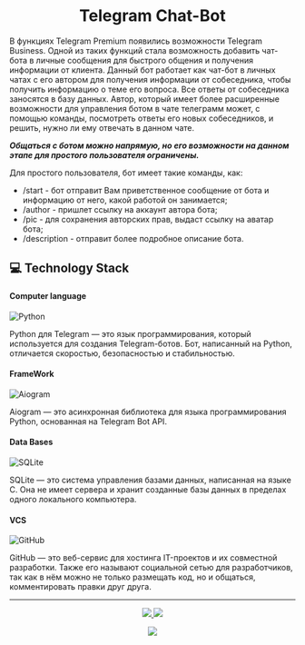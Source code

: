 <h1 align="center">
    Telegram Chat-Bot
</h1>

В функциях Telegram Premium появились возможности Telegram Business. Одной из таких функций стала возможность добавить 
чат-бота в личные сообщения для быстрого общения и получения информации от клиента. 
Данный бот работает как чат-бот в личных чатах с его автором для получения информации от собеседника, чтобы 
получить информацию о теме его вопроса. Все ответы от собеседника заносятся в базу данных. Автор, который имеет более 
расширенные возможности для управления ботом в чате телеграмм может, с помощью команды, посмотреть ответы его новых
собеседников, и решить, нужно ли ему отвечать в данном чате.

**_Общаться с ботом можно напрямую, но его возможности на данном этапе для простого пользователя ограничены._**

Для простого пользователя, бот имеет такие команды, как:

* /start - бот отправит Вам приветственное сообщение от бота и информацию от него, какой работой он занимается;
* /author - пришлет ссылку на аккаунт автора бота;
* /pic - для сохранения авторских прав, выдаст ссылку на аватар бота;
* /description - отправит более подробное описание бота.

## :computer: Technology Stack

#### Computer language

![Python](https://img.shields.io/badge/-Python-black?style=flat-square&logo=Python)

Python для Telegram — это язык программирования, который используется для создания Telegram-ботов.
Бот, написанный на Python, отличается скоростью, безопасностью и стабильностью.

#### FrameWork

![Aiogram](https://img.shields.io/badge/-Aiogram-black?style=flat-square&logo=Aiogram)

Aiogram — это асинхронная библиотека для языка программирования Python, основанная на Telegram Bot API.

#### Data Bases

![SQLite](https://img.shields.io/badge/-SQLite-black?style=flat-square&logo=sqlite)

SQLite — это система управления базами данных, написанная на языке C. Она не имеет сервера и хранит созданные базы 
данных в пределах одного локального компьютера.

#### VCS

![GitHub](https://img.shields.io/badge/-GitHub-black?style=flat-square&logo=github)

GitHub — это веб-сервис для хостинга IT-проектов и их совместной разработки. Также его называют социальной сетью для 
разработчиков, так как в нём можно не только размещать код, но и общаться, комментировать правки друг друга.

<hr>

<!-- START [S E C T I O N] count visits and date profile update -->

<p align="center">
    <a href="https://github.com/ma5t0d0nt-tg" target="_blank">
        <img src="https://img.shields.io/github/watchers/ma5t0d0nt-tg/Telegram-Chat-Bot.svg"/>
    </a>
    <a href="https://github.com/ma5t0d0nt-tg" target="_blank">
        <img src="https://img.shields.io/github/stars/ma5t0d0nt-tg/Telegram-Chat-Bot.svg"/>
    </a>
</p>

<p align="center">
    <a href="https://github.com/ma5t0d0nt-tg/Telegram-Chat-Bot" target="_blank">
        <img src="https://img.shields.io/github/last-commit/ma5t0d0nt-tg/ma5t0d0nt-tg?label=Project%20Updated&style=flat-square">
    </a>
</p>

<!-- END [S E C T I O N] count visits and date profile update -->
